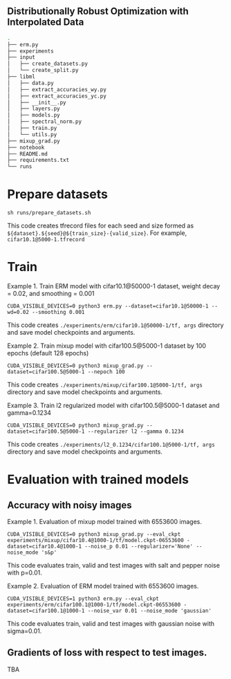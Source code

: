 
## Distributionally Robust Optimization with Interpolated Data

```bash
.
├── erm.py
├── experiments
├── input
│   ├── create_datasets.py
│   └── create_split.py
├── libml
│   ├── data.py
│   ├── extract_accuracies_wy.py
│   ├── extract_accuracies_yc.py
│   ├── __init__.py
│   ├── layers.py
│   ├── models.py
│   ├── spectral_norm.py
│   ├── train.py
│   └── utils.py
├── mixup_grad.py
├── notebook
├── README.md
├── requirements.txt
└── runs
```

# Prepare datasets
```
sh runs/prepare_datasets.sh
```
This code creates tfrecord files for each seed and size formed as `${dataset}.${seed}@${train_size}-{valid_size}`. For example, `cifar10.1@5000-1.tfrecord`

# Train
Example 1. Train ERM model with cifar10.1@50000-1 dataset, weight decay = 0.02, and smoothing = 0.001
```
CUDA_VISIBLE_DEVICES=0 python3 erm.py --dataset=cifar10.1@50000-1 --wd=0.02 --smoothing 0.001
```
This code creates `./experiments/erm/cifar10.1@50000-1/tf, args` directory and save model checkpoints and arguments.

Example 2. Train mixup model with cifar100.5@5000-1 dataset by 100 epochs (default 128 epochs)
```
CUDA_VISIBLE_DEVICES=0 python3 mixup_grad.py --dataset=cifar100.5@5000-1 --nepoch 100
```
This code creates `./experiments/mixup/cifar100.1@5000-1/tf, args` directory and save model checkpoints and arguments.

Example 3. Train l2 regularized model with cifar100.5@5000-1 dataset and gamma=0.1234
```
CUDA_VISIBLE_DEVICES=0 python3 mixup_grad.py --dataset=cifar100.5@5000-1 --regularizer l2 --gamma 0.1234
```
This code creates `./experiments/l2_0.1234/cifar100.1@5000-1/tf, args` directory and save model checkpoints and arguments.

# Evaluation with trained models
## Accuracy with noisy images
Example 1. Evaluation of mixup model trained with 6553600 images.
```
CUDA_VISIBLE_DEVICES=0 python3 mixup_grad.py --eval_ckpt experiments/mixup/cifar10.4@1000-1/tf/model.ckpt-06553600 -dataset=cifar10.4@1000-1 --noise_p 0.01 --regularizer='None' --noise_mode 's&p'
```
This code evaluates train, valid and test images with salt and pepper noise with p=0.01.

Example 2. Evaluation of ERM model trained with 6553600 images.
```
CUDA_VISIBLE_DEVICES=1 python3 erm.py --eval_ckpt experiments/erm/cifar100.1@1000-1/tf/model.ckpt-06553600 -dataset=cifar100.1@1000-1 --noise_var 0.01 --noise_mode 'gaussian'
```
This code evaluates train, valid and test images with gaussian noise with sigma=0.01.

## Gradients of loss with respect to test images.
TBA
